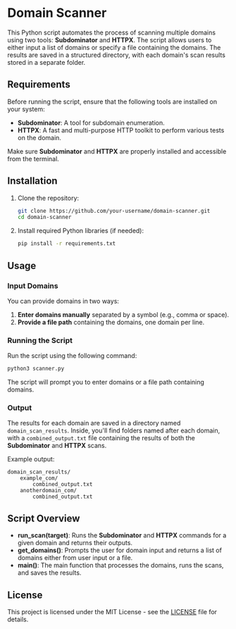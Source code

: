 
# Domain Scanner

This Python script automates the process of scanning multiple domains using two tools: **Subdominator** and **HTTPX**. The script allows users to either input a list of domains or specify a file containing the domains. The results are saved in a structured directory, with each domain's scan results stored in a separate folder.

## Requirements

Before running the script, ensure that the following tools are installed on your system:

- **Subdominator**: A tool for subdomain enumeration.
- **HTTPX**: A fast and multi-purpose HTTP toolkit to perform various tests on the domain.

Make sure **Subdominator** and **HTTPX** are properly installed and accessible from the terminal.

## Installation

1. Clone the repository:
    ```bash
    git clone https://github.com/your-username/domain-scanner.git
    cd domain-scanner
    ```

2. Install required Python libraries (if needed):
    ```bash
    pip install -r requirements.txt
    ```

## Usage

### Input Domains

You can provide domains in two ways:
1. **Enter domains manually** separated by a symbol (e.g., comma or space).
2. **Provide a file path** containing the domains, one domain per line.

### Running the Script

Run the script using the following command:

```bash
python3 scanner.py
```

The script will prompt you to enter domains or a file path containing domains.

### Output

The results for each domain are saved in a directory named `domain_scan_results`. Inside, you'll find folders named after each domain, with a `combined_output.txt` file containing the results of both the **Subdominator** and **HTTPX** scans.

Example output:

```
domain_scan_results/
    example_com/
        combined_output.txt
    anotherdomain_com/
        combined_output.txt
```

## Script Overview

- **run_scan(target)**: Runs the **Subdominator** and **HTTPX** commands for a given domain and returns their outputs.
- **get_domains()**: Prompts the user for domain input and returns a list of domains either from user input or a file.
- **main()**: The main function that processes the domains, runs the scans, and saves the results.

## License

This project is licensed under the MIT License - see the [LICENSE](LICENSE) file for details.

